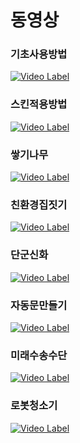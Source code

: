 # 동영상

### 기초사용방법
[![Video Label](http://img.youtube.com/vi/'유튜브주소의id'/0.jpg)](https://youtu.be/'유튜브주소의id')
### 스킨적용방법
[![Video Label](http://img.youtube.com/vi/'유튜브주소의id'/0.jpg)](https://youtu.be/'유튜브주소의id')
### 쌓기나무
[![Video Label](http://img.youtube.com/vi/'유튜브주소의id'/0.jpg)](https://youtu.be/'유튜브주소의id')
### 친환경집짓기
[![Video Label](http://img.youtube.com/vi/'유튜브주소의id'/0.jpg)](https://youtu.be/'유튜브주소의id')
### 단군신화
[![Video Label](http://img.youtube.com/vi/'유튜브주소의id'/0.jpg)](https://youtu.be/'유튜브주소의id')
### 자동문만들기
[![Video Label](http://img.youtube.com/vi/'유튜브주소의id'/0.jpg)](https://youtu.be/'유튜브주소의id')
### 미래수송수단
[![Video Label](http://img.youtube.com/vi/'유튜브주소의id'/0.jpg)](https://youtu.be/'유튜브주소의id')
### 로봇청소기
[![Video Label](http://img.youtube.com/vi/'Z0f2lbQDP1U'/0.jpg)](https://youtu.be/'Z0f2lbQDP1U')
